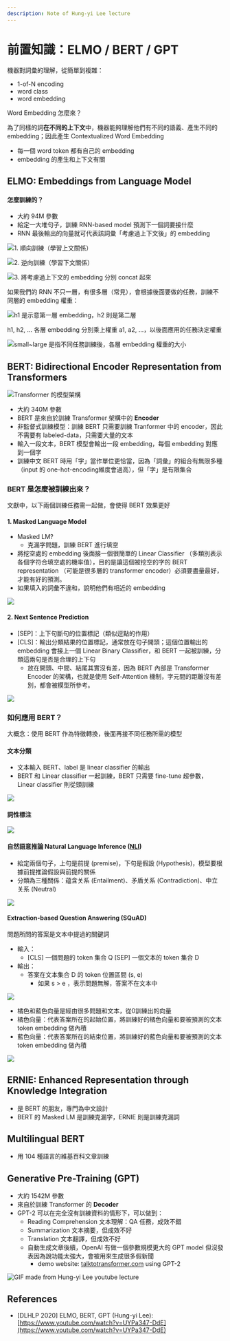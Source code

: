 ```yaml
---
description: Note of Hung-yi Lee lecture
---
```


# 前置知識：ELMO / BERT / GPT

機器對詞彙的理解，從簡單到複雜：

* 1-of-N encoding
* word class
* word embedding

Word Embedding 怎麼來？

為了同樣的詞**在不同的上下文**中，機器能夠理解他們有不同的語義、產生不同的 embedding；因此產生 Contextualized Word Embedding

* 每一個 word token 都有自己的 embedding 
*  embedding 的產生和上下文有關 

## ELMO: Embeddings from Language Model

#### 怎麼訓練的？

* 大約 94M 參數
* 給定一大堆句子，訓練 RNN-based model 預測下一個詞要接什麼
* RNN 最後輸出的向量就可代表該詞彙「考慮過上下文後」的 embedding

![1. 順向訓練（學習上文關係）](<../.gitbook/assets/image (23).png>)

![2. 逆向訓練（學習下文關係）](<../.gitbook/assets/image (24).png>)

![3. 將考慮過上下文的 embedding 分別 concat 起來](<../.gitbook/assets/image (25).png>)

如果我們的 RNN 不只一層，有很多層（常見），會根據後面要做的任務，訓練不同層的 embedding 權重：

![h1 是示意第一層 embedding，h2 則是第二層](<../.gitbook/assets/image (26).png>)

h1, h2, ... 各層 embedding 分別乘上權重 a1, a2, ...，以後面應用的任務決定權重

![small\~large 是指不同任務訓練後，各層 embedding 權重的大小](<../.gitbook/assets/image (27).png>)

## BERT: Bidirectional Encoder Representation from Transformers

![Transformer 的模型架構](<../.gitbook/assets/image (29).png>)

* 大約 340M 參數
* BERT 是來自於訓練 Transformer 架構中的 **Encoder**
* 非監督式訓練模型：訓練 BERT 只需要訓練 Tranformer 中的 encoder，因此不需要有 labeled-data，只需要大量的文本
* 輸入一段文本，BERT 模型會輸出一段 embedding，每個 embedding 對應到一個字
* 訓練中文 BERT 時用「字」當作單位更恰當，因為「詞彙」的組合有無限多種（input 的 one-hot-encoding維度會過高），但「字」是有限集合

### BERT 是怎麼被訓練出來？

文獻中，以下兩個訓練任務需一起做，會使得 BERT 效果更好

#### 1. Masked Language Model 

* Masked LM?  
  * 克漏字問題，訓練 BERT 進行填空
* 將挖空處的 embedding 後面接一個很簡單的 Linear Classifier （多類別表示各個字符合填空處的機率值），目的是讓這個被挖空的字的 BERT representation （可能是很多層的 transformer encoder）必須要盡量最好，才能有好的預測。
* 如果填入的詞彙不違和，說明他們有相近的 embedding

![](<../.gitbook/assets/image (30).png>)

#### 2. Next Sentence Prediction

* \[SEP]：上下句斷句的位置標記（類似逗點的作用）
* \[CLS]：輸出分類結果的位置標記，通常放在句子開頭；這個位置輸出的 embedding 會接上一個 Linear Binary Classifier，和 BERT 一起被訓練，分類這兩句是否是合理的上下句
  * 放在開頭、中間、結尾其實沒有差，因為 BERT 內部是 Transformer Encoder 的架構，也就是使用 Self-Attention 機制，字元間的距離沒有差別，都會被模型所參考。

![](<../.gitbook/assets/image (32).png>)

### 如何應用 BERT？

大概念：使用 BERT 作為特徵轉換，後面再接不同任務所需的模型

#### 文本分類

* 文本輸入 BERT、label 是 linear classifier 的輸出
* BERT 和 Linear classifier 一起訓練，BERT 只需要 fine-tune 超參數，Linear classifier 則從頭訓練

![](<../.gitbook/assets/image (33).png>)

#### 詞性標注

![](<../.gitbook/assets/image (34).png>)

#### 自然語意推論 Natural Language Inference ([NLI](https://hsiaoyetgun.github.io/2018/08/06/Natural-Language-Inference-%E5%AD%A6%E4%B9%A0%E7%AC%94%E8%AE%B0/))

* 給定兩個句子，上句是前提 (premise)，下句是假設 (Hypothesis)，模型要根據前提推論假設與前提的關係
* 分類為三種關係：蕴含关系 (Entailment)、矛盾关系 (Contradiction)、中立关系 (Neutral)

![](<../.gitbook/assets/image (35).png>)

#### Extraction-based Question Answering (SQuAD)

問題所問的答案是文本中提過的關鍵詞

* 輸入：
  * \[CLS] 一個問題的 token 集合 Q \[SEP] 一個文本的 token 集合 D 
* 輸出：
  * 答案在文本集合 D 的 token 位置區間 (s, e)
    * 如果 s > e ，表示問題無解，答案不在文本中

![](<../.gitbook/assets/image (36).png>)

* 橘色和藍色向量是經由很多問題和文本，從0訓練出的向量
* 橘色向量：代表答案所在的起始位置，將訓練好的橘色向量和要被預測的文本 token embedding 做內積
* 藍色向量：代表答案所在的結束位置，將訓練好的藍色向量和要被預測的文本 token embedding 做內積

![](<../.gitbook/assets/image (37).png>)

## ERNIE: Enhanced Representation through Knowledge Integration

* 是 BERT 的朋友，專門為中文設計
* BERT 的 Masked LM 是訓練克漏字，ERNIE 則是訓練克漏詞

## Multilingual BERT

* 用 104 種語言的維基百科文章訓練

## Generative Pre-Training (GPT)

* 大約 1542M 參數
* 來自於訓練 Transformer 的 **Decoder**
* GPT-2 可以在完全沒有訓練資料的情形下，可以做到：
  * Reading Comprehension 文本理解：QA 任務，成效不錯
  * Summarization 文本摘要，但成效不好
  * Translation 文本翻譯，但成效不好
  * 自動生成文章後續，OpenAI 有做一個參數規模更大的 GPT model 但沒發表因為說功能太強大，會被用來生成很多假新聞
    * demo website: [talktotransformer.com](https://app.inferkit.com/demo) using GPT-2

![GIF made from Hung-yi Lee youtube lecture](../.gitbook/assets/GPT_training_process.gif)



## References

* \[DLHLP 2020] ELMO, BERT, GPT (Hung-yi Lee): [https://www.youtube.com/watch?v=UYPa347-DdE](https://www.youtube.com/watch?v=UYPa347-DdE)

